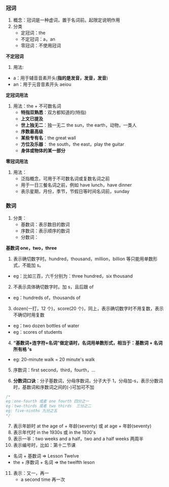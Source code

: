 ### 冠词

1. 概念：冠词是一种虚词，置于名词前。起限定说明作用
2. 分类
   - 定冠词：the
   - 不定冠词：a，an
   - 零冠词：不使用冠词

**不定冠词**

1. 用法:

- a：用于辅音音素开头(**指的是发音，发音，发音**)
- an：用于元音音素开头 aeiou

**定冠词用法**

1. 用法：the + 不可数名词
   - **特指双熟悉**：双方都知道的(特指)
   - **上文已提及**
   - **世上独无二**：独一无二 the sun，the earth，动物，一类人
   - **序数最高级**
   - **某些专有名**：the great wall
   - **方位及乐器**： the south，the east，play the guitar
   - **身体或物体的某一部分**

**零冠词用法**

1. 用法：
   - 泛指概念，可用于不可数名词或复数名词之前
   - 用于一日三餐名词之前，例如 have lunch，have dinner
   - 表示星期，月份，季节，节假日等时间名词前，sunday

### 数词

1. 分类：
   - 基数词：表示数目的数词
   - 序数词：表示顺序的数词
   - 分数词：

**基数词 one，two，three**

1.  表示确切数字时。hundred，thousand，million，billion 等只能用单数形式，不能加 s。

- eg：比如三百，六千分别为：three hundred，six thousand

2.  不表示具体确切数字时。加 s，且后跟 of

- eg：hundreds of，thousands of

3. dozen(一打，12 个)，score(20 个)，同上，表示确切数字时不用复数，表示不确切时用复数

- eg：two dozen bottles of water
- eg：scores of students

4. **“基数词+连字符+名词”做定语时，名词用单数形式，相当于：基数词 + 名词所有格 's**

- eg: 20-minute walk = 20 minute's walk

5. 序数词：first second，third，fourth，...

6. **分数词口诀**：分子基数词，分母序数词，分子大于 1，分母加-s，表示分数词时，基数词和序数词之间的(-)可加可不加

```js
/* 
eg：one-fourth 或者 one fourth 四分之一
eg：two-thirds 或者 two thirds  三分之二
eg: five-ninths 九分之五
*/
```

7. 表示年龄时 at the age of + 年龄(seventy) 或 at age + 年龄(seventy)
8. 表示年代时 in the 1930s 或 in the 1930's
9. 表示一半：two weeks and a half，two and a half weeks 两周半
10. 表示编号时，比如：第十二节课

- 名词 + 基数词 => Lesson Twelve
- the + 序数词 + 名词 => the twelfth leson

11. 表示：又一，再一
    - a second time 再一次
